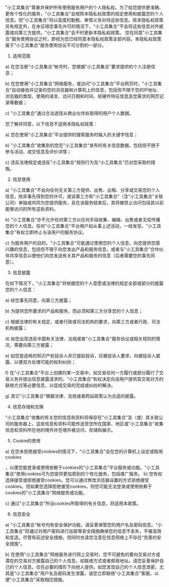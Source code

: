 "小工具集合"尊重并保护所有使用服务用户的个人隐私权。为了给您提供更准确、更有个性化的服务，"小工具集合"会按照本隐私权政策的规定使用和披露您的个人信息。但"小工具集合"将以高度的勤勉、审慎义务对待这些信息。除本隐私权政策另有规定外，在未征得您事先许可的情况下，"小工具集合"不会将这些信息对外披露或向第三方提供。"小工具集合"会不时更新本隐私权政策。 您在同意"小工具集合"服务使用协议之时，即视为您已经同意本隐私权政策全部内容。本隐私权政策属于"小工具集合"服务使用协议不可分割的一部分。 

1. 适用范围 

a) 在您注册"小工具集合"帐号时，您根据"小工具集合"要求提供的个人注册信息； 

b) 在您使用"小工具集合"网络服务，或访问"小工具集合"平台网页时，"小工具集合"自动接收并记录的您的浏览器和计算机上的信息，包括但不限于您的IP地址、浏览器的类型、使用的语言、访问日期和时间、软硬件特征信息及您需求的网页记录等数据； 

c) "小工具集合"通过合法途径从商业伙伴处取得的用户个人数据。 

您了解并同意，以下信息不适用本隐私权政策： 

a) 您在使用"小工具集合"平台提供的搜索服务时输入的关键字信息； 

b) "小工具集合"收集到的您在"小工具集合"发布的有关信息数据，包括但不限于参与活动、成交信息及评价详情； 

c) 违反法律规定或违反"小工具集合"规则行为及"小工具集合"已对您采取的措施。 

2. 信息使用 

a) "小工具集合"不会向任何无关第三方提供、出售、出租、分享或交易您的个人信息，除非事先得到您的许可，或该第三方和"小工具集合"（含"小工具集合"关联公司）单独或共同为您提供服务，且在该服务结束后，其将被禁止访问包括其以前能够访问的所有这些资料。 

b) "小工具集合"亦不允许任何第三方以任何手段收集、编辑、出售或者无偿传播您的个人信息。任何"小工具集合"平台用户如从事上述活动，一经发现，"小工具集合"有权立即终止与该用户的服务协议。 

c) 为服务用户的目的，"小工具集合"可能通过使用您的个人信息，向您提供您感兴趣的信息，包括但不限于向您发出产品和服务信息，或者与"小工具集合"合作伙伴共享信息以便他们向您发送有关其产品和服务的信息（后者需要您的事先同意）。 

3. 信息披露 

在如下情况下，"小工具集合"将依据您的个人意愿或法律的规定全部或部分的披露您的个人信息： 

a) 经您事先同意，向第三方披露； 

b) 为提供您所要求的产品和服务，而必须和第三方分享您的个人信息； 

c) 根据法律的有关规定，或者行政或司法机构的要求，向第三方或者行政、司法机构披露；

d) 如您出现违反中国有关法律、法规或者"小工具集合"服务协议或相关规则的情况，需要向第三方披露；  

e) 如您是适格的知识产权投诉人并已提起投诉，应被投诉人要求，向被投诉人披露，以便双方处理可能的权利纠纷；

f) 在"小工具集合"平台上创建的某一交易中，如交易任何一方履行或部分履行了交易义务并提出信息披露请求的，"小工具集合"有权决定向该用户提供其交易对方的联络方式等必要信息，以促成交易的完成或纠纷的解决。  

g) 其它"小工具集合"根据法律、法规或者网站政策认为合适的披露。  

4. 信息存储和交换  

"小工具集合"收集的有关您的信息和资料将保存在"小工具集合"及（或）其关联公司的服务器上，这些信息和资料可能传送至您所在国家、地区或"小工具集合"收集信息和资料所在地的境外并在境外被访问、存储和展示。 

5. Cookie的使用 

a) 在您未拒绝接受cookies的情况下，"小工具集合"会在您的计算机上设定或取用cookies

，以便您能登录或使用依赖于cookies的"小工具集合"平台服务或功能。"小工具集合"使用cookies可为您提供更加周到的个性化服务，包括推广服务。  b) 您有权选择接受或拒绝接受cookies。您可以通过修改浏览器设置的方式拒绝接受cookies。但如果您选择拒绝接受cookies，则您可能无法登录或使用依赖于cookies的"小工具集合"网络服务或功能。 

c) 通过"小工具集合"所设cookies所取得的有关信息，将适用本政策。  

6. 信息安全  

a) "小工具集合"帐号均有安全保护功能，请妥善保管您的用户名及密码信息。"小工具集合"将通过对用户密码进行加密等安全措施确保您的信息不丢失，不被滥用和变造。尽管有前述安全措施，但同时也请您注意在信息网络上不存在“完善的安全措施”。  

b) 在使用"小工具集合"网络服务进行网上交易时，您不可避免的要向交易对方或潜在的交易对方披露自己的个人信息，如联络方式或者邮政地址。请您妥善保护自己的个人信息，仅在必要的情形下向他人提供。如您发现自己的个人信息泄密，尤其是"小工具集合"用户名及密码发生泄露，请您立即联络"小工具集合"客服，以便"小工具集合"采取相应措施。